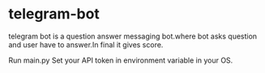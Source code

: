 # telegram-bot
telegram bot is a question answer messaging bot.where bot asks question and user have to answer.In final it gives score.

Run main.py 
Set your API token in environment variable in your OS.
